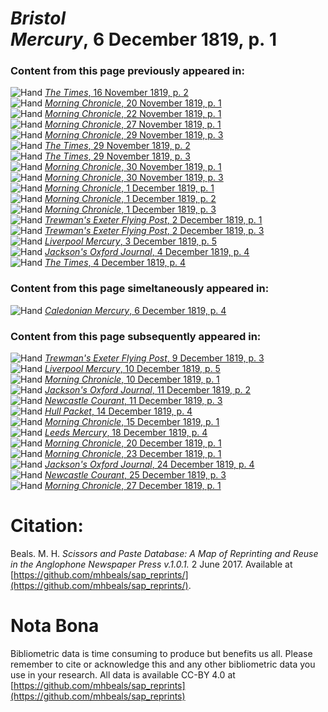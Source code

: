 # *Bristol Mercury*, 6 December 1819, p. 1  
  
### Content from this page previously appeared in:  
![Hand](http://scissorsandpaste.net/wp-content/uploads/2017/06/smallhandpointer.png) [*The Times*, 16 November 1819, p. 2](https://mhbeals.github.io/sap_html/The-Times/The-Times-16-November-1819-p-2)  
![Hand](http://scissorsandpaste.net/wp-content/uploads/2017/06/smallhandpointer.png) [*Morning Chronicle*, 20 November 1819, p. 1](https://mhbeals.github.io/sap_html/Morning-Chronicle/Morning-Chronicle-20-November-1819-p-1)  
![Hand](http://scissorsandpaste.net/wp-content/uploads/2017/06/smallhandpointer.png) [*Morning Chronicle*, 22 November 1819, p. 1](https://mhbeals.github.io/sap_html/Morning-Chronicle/Morning-Chronicle-22-November-1819-p-1)  
![Hand](http://scissorsandpaste.net/wp-content/uploads/2017/06/smallhandpointer.png) [*Morning Chronicle*, 27 November 1819, p. 1](https://mhbeals.github.io/sap_html/Morning-Chronicle/Morning-Chronicle-27-November-1819-p-1)  
![Hand](http://scissorsandpaste.net/wp-content/uploads/2017/06/smallhandpointer.png) [*Morning Chronicle*, 29 November 1819, p. 3](https://mhbeals.github.io/sap_html/Morning-Chronicle/Morning-Chronicle-29-November-1819-p-3)  
![Hand](http://scissorsandpaste.net/wp-content/uploads/2017/06/smallhandpointer.png) [*The Times*, 29 November 1819, p. 2](https://mhbeals.github.io/sap_html/The-Times/The-Times-29-November-1819-p-2)  
![Hand](http://scissorsandpaste.net/wp-content/uploads/2017/06/smallhandpointer.png) [*The Times*, 29 November 1819, p. 3](https://mhbeals.github.io/sap_html/The-Times/The-Times-29-November-1819-p-3)  
![Hand](http://scissorsandpaste.net/wp-content/uploads/2017/06/smallhandpointer.png) [*Morning Chronicle*, 30 November 1819, p. 1](https://mhbeals.github.io/sap_html/Morning-Chronicle/Morning-Chronicle-30-November-1819-p-1)  
![Hand](http://scissorsandpaste.net/wp-content/uploads/2017/06/smallhandpointer.png) [*Morning Chronicle*, 30 November 1819, p. 3](https://mhbeals.github.io/sap_html/Morning-Chronicle/Morning-Chronicle-30-November-1819-p-3)  
![Hand](http://scissorsandpaste.net/wp-content/uploads/2017/06/smallhandpointer.png) [*Morning Chronicle*, 1 December 1819, p. 1](https://mhbeals.github.io/sap_html/Morning-Chronicle/Morning-Chronicle-1-December-1819-p-1)  
![Hand](http://scissorsandpaste.net/wp-content/uploads/2017/06/smallhandpointer.png) [*Morning Chronicle*, 1 December 1819, p. 2](https://mhbeals.github.io/sap_html/Morning-Chronicle/Morning-Chronicle-1-December-1819-p-2)  
![Hand](http://scissorsandpaste.net/wp-content/uploads/2017/06/smallhandpointer.png) [*Morning Chronicle*, 1 December 1819, p. 3](https://mhbeals.github.io/sap_html/Morning-Chronicle/Morning-Chronicle-1-December-1819-p-3)  
![Hand](http://scissorsandpaste.net/wp-content/uploads/2017/06/smallhandpointer.png) [*Trewman's Exeter Flying Post*, 2 December 1819, p. 1](https://mhbeals.github.io/sap_html/Trewman's-Exeter-Flying-Post/Trewman's-Exeter-Flying-Post-2-December-1819-p-1)  
![Hand](http://scissorsandpaste.net/wp-content/uploads/2017/06/smallhandpointer.png) [*Trewman's Exeter Flying Post*, 2 December 1819, p. 3](https://mhbeals.github.io/sap_html/Trewman's-Exeter-Flying-Post/Trewman's-Exeter-Flying-Post-2-December-1819-p-3)  
![Hand](http://scissorsandpaste.net/wp-content/uploads/2017/06/smallhandpointer.png) [*Liverpool Mercury*, 3 December 1819, p. 5](https://mhbeals.github.io/sap_html/Liverpool-Mercury/Liverpool-Mercury-3-December-1819-p-5)  
![Hand](http://scissorsandpaste.net/wp-content/uploads/2017/06/smallhandpointer.png) [*Jackson's Oxford Journal*, 4 December 1819, p. 4](https://mhbeals.github.io/sap_html/Jackson's-Oxford-Journal/Jackson's-Oxford-Journal-4-December-1819-p-4)  
![Hand](http://scissorsandpaste.net/wp-content/uploads/2017/06/smallhandpointer.png) [*The Times*, 4 December 1819, p. 4](https://mhbeals.github.io/sap_html/The-Times/The-Times-4-December-1819-p-4)  
  
### Content from this page simeltaneously appeared in:  
![Hand](http://scissorsandpaste.net/wp-content/uploads/2017/06/smallhandpointer.png) [*Caledonian Mercury*, 6 December 1819, p. 4](https://mhbeals.github.io/sap_html/Caledonian-Mercury/Caledonian-Mercury-6-December-1819-p-4)  
  
### Content from this page subsequently appeared in:  
![Hand](http://scissorsandpaste.net/wp-content/uploads/2017/06/smallhandpointer.png) [*Trewman's Exeter Flying Post*, 9 December 1819, p. 3](https://mhbeals.github.io/sap_html/Trewman's-Exeter-Flying-Post/Trewman's-Exeter-Flying-Post-9-December-1819-p-3)  
![Hand](http://scissorsandpaste.net/wp-content/uploads/2017/06/smallhandpointer.png) [*Liverpool Mercury*, 10 December 1819, p. 5](https://mhbeals.github.io/sap_html/Liverpool-Mercury/Liverpool-Mercury-10-December-1819-p-5)  
![Hand](http://scissorsandpaste.net/wp-content/uploads/2017/06/smallhandpointer.png) [*Morning Chronicle*, 10 December 1819, p. 1](https://mhbeals.github.io/sap_html/Morning-Chronicle/Morning-Chronicle-10-December-1819-p-1)  
![Hand](http://scissorsandpaste.net/wp-content/uploads/2017/06/smallhandpointer.png) [*Jackson's Oxford Journal*, 11 December 1819, p. 2](https://mhbeals.github.io/sap_html/Jackson's-Oxford-Journal/Jackson's-Oxford-Journal-11-December-1819-p-2)  
![Hand](http://scissorsandpaste.net/wp-content/uploads/2017/06/smallhandpointer.png) [*Newcastle Courant*, 11 December 1819, p. 3](https://mhbeals.github.io/sap_html/Newcastle-Courant/Newcastle-Courant-11-December-1819-p-3)  
![Hand](http://scissorsandpaste.net/wp-content/uploads/2017/06/smallhandpointer.png) [*Hull Packet*, 14 December 1819, p. 4](https://mhbeals.github.io/sap_html/Hull-Packet/Hull-Packet-14-December-1819-p-4)  
![Hand](http://scissorsandpaste.net/wp-content/uploads/2017/06/smallhandpointer.png) [*Morning Chronicle*, 15 December 1819, p. 1](https://mhbeals.github.io/sap_html/Morning-Chronicle/Morning-Chronicle-15-December-1819-p-1)  
![Hand](http://scissorsandpaste.net/wp-content/uploads/2017/06/smallhandpointer.png) [*Leeds Mercury*, 18 December 1819, p. 4](https://mhbeals.github.io/sap_html/Leeds-Mercury/Leeds-Mercury-18-December-1819-p-4)  
![Hand](http://scissorsandpaste.net/wp-content/uploads/2017/06/smallhandpointer.png) [*Morning Chronicle*, 20 December 1819, p. 1](https://mhbeals.github.io/sap_html/Morning-Chronicle/Morning-Chronicle-20-December-1819-p-1)  
![Hand](http://scissorsandpaste.net/wp-content/uploads/2017/06/smallhandpointer.png) [*Morning Chronicle*, 23 December 1819, p. 1](https://mhbeals.github.io/sap_html/Morning-Chronicle/Morning-Chronicle-23-December-1819-p-1)  
![Hand](http://scissorsandpaste.net/wp-content/uploads/2017/06/smallhandpointer.png) [*Jackson's Oxford Journal*, 24 December 1819, p. 4](https://mhbeals.github.io/sap_html/Jackson's-Oxford-Journal/Jackson's-Oxford-Journal-24-December-1819-p-4)  
![Hand](http://scissorsandpaste.net/wp-content/uploads/2017/06/smallhandpointer.png) [*Newcastle Courant*, 25 December 1819, p. 3](https://mhbeals.github.io/sap_html/Newcastle-Courant/Newcastle-Courant-25-December-1819-p-3)  
![Hand](http://scissorsandpaste.net/wp-content/uploads/2017/06/smallhandpointer.png) [*Morning Chronicle*, 27 December 1819, p. 1](https://mhbeals.github.io/sap_html/Morning-Chronicle/Morning-Chronicle-27-December-1819-p-1)  


# Citation: 

Beals. M. H. *Scissors and Paste Database: A Map of Reprinting and Reuse in the Anglophone Newspaper Press v.1.0.1.* 2 June 2017. Available at [https://github.com/mhbeals/sap_reprints/](https://github.com/mhbeals/sap_reprints/). 

# Nota Bona

Bibliometric data is time consuming to produce but benefits us all. Please remember to cite or acknowledge this and any other bibliometric data you use in your research. All data is available CC-BY 4.0 at [https://github.com/mhbeals/sap_reprints](https://github.com/mhbeals/sap_reprints)